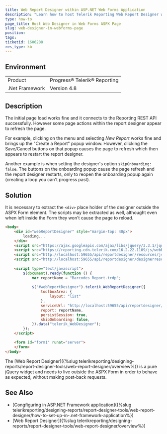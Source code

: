 ```yaml
---
title: Web Report Designer within ASP.NET Web Forms Application
description: "Learn how to host Telerik Reporting Web Report Designer within ASP.NET Web Forms ASPX page and Avoid Unnecessary Post-Back Request."
type: how-to
page_title: Host Web Designer in Web Forms ASPX Page
slug: web-designer-in-webforms-page
position: 
tags: 
ticketid: 1606288
res_type: kb
---
```


## Environment

<table>
	<tbody>
		<tr>
			<td>Product</td>
			<td>Progress® Telerik® Reporting</td>
		</tr>
		<tr>
			<td>.Net Framework</td>
			<td>Version 4.8</td>
		</tr>
	</tbody>
</table>


## Description

The initial page load works fine and it connects to the Reporting REST API successfully. However some page actions within the report designer appear to refresh the page.

For example, clicking on the menu and selecting _New Report_ works fine and brings up the "Create a Report" popup window. However, clicking the Save/Cancel buttons on that popup causes the page to refresh which then appears to restart the report designer.

Another example is when setting the designer's option `skipOnboarding: false`. The buttons on the onboarding popup cause the page refresh and the report designer restarts, only to reopen the onboarding popup again (creating a loop you can't progress past).

## Solution

It is necessary to extract the `<div>` place holder of the designer outside the ASPX Form element. The scripts may be extracted as well, althought even when left inside the Form they won't cause the page to reload.

````HTML
<body>
	<div id="webReportDesigner" style="margin-top: 40px">
		loading...
	</div>
	<script src="https://ajax.googleapis.com/ajax/libs/jquery/3.3.1/jquery.min.js"></script>
	<script src="https://reporting.cdn.telerik.com/16.2.22.1109/js/webReportDesigner.kendo.min.js"></script>
	<script src="http://localhost:59655/api/reportdesigner/resources/js/telerikReportViewer"></script>
	<script src="http://localhost:59655/api/reportdesigner/designerresources/js/webReportDesigner-6.2.22.1109.min.js/"></script>
	
	<script type="text/javascript">
		$(document).ready(function () {
			var reportName = "Barcodes Report.trdp";
	
			$("#webReportDesigner").telerik_WebReportDesigner({
				toolboxArea: {
					layout: "list"
				},
				serviceUrl: "http://localhost:59655/api/reportdesigner/",
				report: reportName,
				persistSession: true,
				skipOnboarding: false,
			}).data("telerik_WebDesigner");
		});
	</script>

	<form id="form1" runat="server">
	</form>
</body>
````

The [Web Report Designer]({%slug telerikreporting/designing-reports/report-designer-tools/web-report-designer/overview%}) is a pure jQuery widget and needs to live outside the ASPX Form in order to behave as expected, without making post-back requests.

## See Also

* [Congfiguring in ASP.NET Framework application]({%slug telerikreporting/designing-reports/report-designer-tools/web-report-designer/how-to-set-up-in-.net-framework-application%})
* [Web Report Designer]({%slug telerikreporting/designing-reports/report-designer-tools/web-report-designer/overview%})
